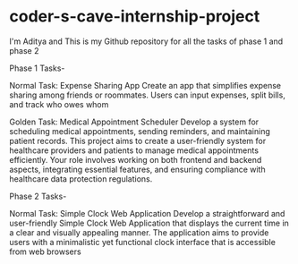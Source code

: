 # coder-s-cave-internship-project
I'm Aditya and This is my Github repository for all the tasks of phase 1 and phase 2

Phase 1 Tasks-

 Normal Task: Expense Sharing App
 Create an app that simplifies expense sharing among friends or roommates. Users
 can input expenses, split bills, and track who owes whom

  Golden Task: Medical Appointment Scheduler
 Develop a system for scheduling medical appointments, sending reminders, and
 maintaining patient records. This project aims to create a user-friendly system
 for healthcare providers and patients to manage medical appointments
 efficiently. Your role involves working on both frontend and backend aspects,
 integrating essential features, and ensuring compliance with healthcare data
 protection regulations.

 Phase 2 Tasks-

 Normal Task: Simple Clock Web Application
 Develop a straightforward and user-friendly Simple Clock Web Application
 that displays the current time in a clear and visually appealing manner. The
 application aims to provide users with a minimalistic yet functional clock
 interface that is accessible from web browsers

 
